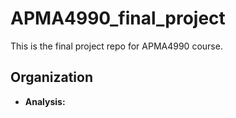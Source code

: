 # APMA4990_final_project

This is the final project repo for APMA4990 course.

## Organization

- **Analysis:** 
